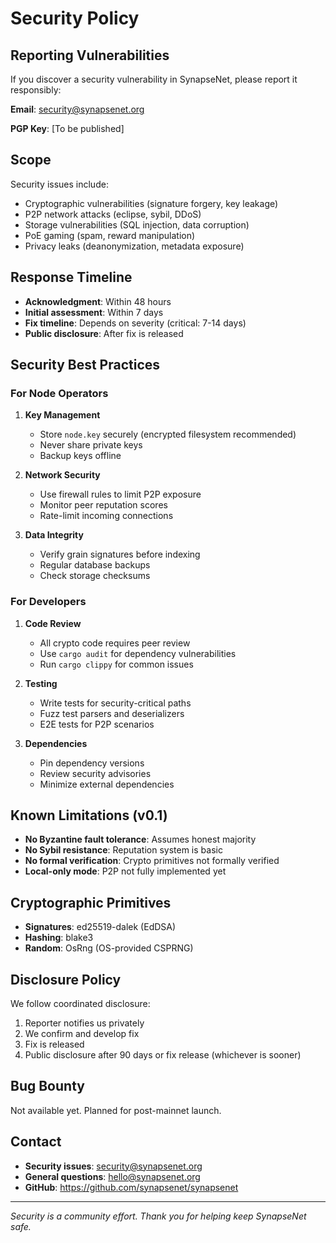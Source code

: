 # Security Policy

## Reporting Vulnerabilities

If you discover a security vulnerability in SynapseNet, please report it responsibly:

**Email**: security@synapsenet.org

**PGP Key**: [To be published]

## Scope

Security issues include:
- Cryptographic vulnerabilities (signature forgery, key leakage)
- P2P network attacks (eclipse, sybil, DDoS)
- Storage vulnerabilities (SQL injection, data corruption)
- PoE gaming (spam, reward manipulation)
- Privacy leaks (deanonymization, metadata exposure)

## Response Timeline

- **Acknowledgment**: Within 48 hours
- **Initial assessment**: Within 7 days
- **Fix timeline**: Depends on severity (critical: 7-14 days)
- **Public disclosure**: After fix is released

## Security Best Practices

### For Node Operators

1. **Key Management**
   - Store `node.key` securely (encrypted filesystem recommended)
   - Never share private keys
   - Backup keys offline

2. **Network Security**
   - Use firewall rules to limit P2P exposure
   - Monitor peer reputation scores
   - Rate-limit incoming connections

3. **Data Integrity**
   - Verify grain signatures before indexing
   - Regular database backups
   - Check storage checksums

### For Developers

1. **Code Review**
   - All crypto code requires peer review
   - Use `cargo audit` for dependency vulnerabilities
   - Run `cargo clippy` for common issues

2. **Testing**
   - Write tests for security-critical paths
   - Fuzz test parsers and deserializers
   - E2E tests for P2P scenarios

3. **Dependencies**
   - Pin dependency versions
   - Review security advisories
   - Minimize external dependencies

## Known Limitations (v0.1)

- **No Byzantine fault tolerance**: Assumes honest majority
- **No Sybil resistance**: Reputation system is basic
- **No formal verification**: Crypto primitives not formally verified
- **Local-only mode**: P2P not fully implemented yet

## Cryptographic Primitives

- **Signatures**: ed25519-dalek (EdDSA)
- **Hashing**: blake3
- **Random**: OsRng (OS-provided CSPRNG)

## Disclosure Policy

We follow coordinated disclosure:
1. Reporter notifies us privately
2. We confirm and develop fix
3. Fix is released
4. Public disclosure after 90 days or fix release (whichever is sooner)

## Bug Bounty

Not available yet. Planned for post-mainnet launch.

## Contact

- **Security issues**: security@synapsenet.org
- **General questions**: hello@synapsenet.org
- **GitHub**: https://github.com/synapsenet/synapsenet

---

*Security is a community effort. Thank you for helping keep SynapseNet safe.*
